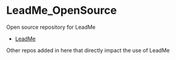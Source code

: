 # LeadMe_OpenSource
Open source repository for LeadMe


- [LeadMe]([url](https://github.com/LuminationDev/LeadMe))

Other repos added in here that directly impact the use of LeadMe

